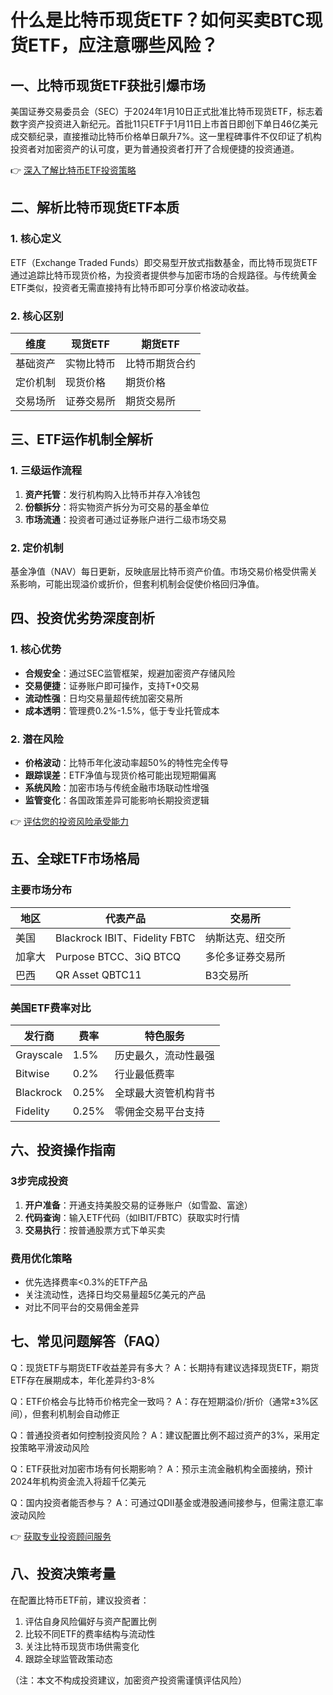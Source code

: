 # 什么是比特币现货ETF？如何买卖BTC现货ETF，应注意哪些风险？

## 一、比特币现货ETF获批引爆市场

美国证券交易委员会（SEC）于2024年1月10日正式批准比特币现货ETF，标志着数字资产投资进入新纪元。首批11只ETF于1月11日上市首日即创下单日46亿美元成交额纪录，直接推动比特币价格单日飙升7%。这一里程碑事件不仅印证了机构投资者对加密资产的认可度，更为普通投资者打开了合规便捷的投资通道。

👉 [深入了解比特币ETF投资策略](https://bit.ly/okx_welcome)

## 二、解析比特币现货ETF本质

### 1. 核心定义
ETF（Exchange Traded Funds）即交易型开放式指数基金，而比特币现货ETF通过追踪比特币现货价格，为投资者提供参与加密市场的合规路径。与传统黄金ETF类似，投资者无需直接持有比特币即可分享价格波动收益。

### 2. 核心区别
| 维度         | 现货ETF                  | 期货ETF                  |
|--------------|--------------------------|--------------------------|
| 基础资产     | 实物比特币               | 比特币期货合约           |
| 定价机制     | 现货价格                 | 期货价格                 |
| 交易场所     | 证券交易所               | 期货交易所               |

## 三、ETF运作机制全解析

### 1. 三级运作流程
1. **资产托管**：发行机构购入比特币并存入冷钱包
2. **份额拆分**：将实物资产拆分为可交易的基金单位
3. **市场流通**：投资者可通过证券账户进行二级市场交易

### 2. 定价机制
基金净值（NAV）每日更新，反映底层比特币资产价值。市场交易价格受供需关系影响，可能出现溢价或折价，但套利机制会促使价格回归净值。

## 四、投资优劣势深度剖析

### 1. 核心优势
- **合规安全**：通过SEC监管框架，规避加密资产存储风险
- **交易便捷**：证券账户即可操作，支持T+0交易
- **流动性强**：日均交易量超传统加密交易所
- **成本透明**：管理费0.2%-1.5%，低于专业托管成本

### 2. 潜在风险
- **价格波动**：比特币年化波动率超50%的特性完全传导
- **跟踪误差**：ETF净值与现货价格可能出现短期偏离
- **系统风险**：加密市场与传统金融市场联动性增强
- **监管变化**：各国政策差异可能影响长期投资逻辑

👉 [评估您的投资风险承受能力](https://bit.ly/okx_welcome)

## 五、全球ETF市场格局

### 主要市场分布
| 地区   | 代表产品                | 交易所       |
|--------|-------------------------|--------------|
| 美国   | Blackrock IBIT、Fidelity FBTC | 纳斯达克、纽交所 |
| 加拿大 | Purpose BTCC、3iQ BTCQ | 多伦多证券交易所 |
| 巴西   | QR Asset QBTC11         | B3交易所     |

### 美国ETF费率对比
| 发行商        | 费率   | 特色服务               |
|---------------|--------|------------------------|
| Grayscale     | 1.5%   | 历史最久，流动性最强   |
| Bitwise       | 0.2%   | 行业最低费率           |
| Blackrock     | 0.25%  | 全球最大资管机构背书   |
| Fidelity      | 0.25%  | 零佣金交易平台支持     |

## 六、投资操作指南

### 3步完成投资
1. **开户准备**：开通支持美股交易的证券账户（如雪盈、富途）
2. **代码查询**：输入ETF代码（如IBIT/FBTC）获取实时行情
3. **交易执行**：按普通股票方式下单买卖

### 费用优化策略
- 优先选择费率<0.3%的ETF产品
- 关注流动性，选择日均交易量超5亿美元的产品
- 对比不同平台的交易佣金差异

## 七、常见问题解答（FAQ）

Q：现货ETF与期货ETF收益差异有多大？
A：长期持有建议选择现货ETF，期货ETF存在展期成本，年化差异约3-8%

Q：ETF价格会与比特币价格完全一致吗？
A：存在短期溢价/折价（通常±3%区间），但套利机制会自动修正

Q：普通投资者如何控制投资风险？
A：建议配置比例不超过资产的3%，采用定投策略平滑波动风险

Q：ETF获批对加密市场有何长期影响？
A：预示主流金融机构全面接纳，预计2024年机构资金流入将超千亿美元

Q：国内投资者能否参与？
A：可通过QDII基金或港股通间接参与，但需注意汇率波动风险

👉 [获取专业投资顾问服务](https://bit.ly/okx_welcome)

## 八、投资决策考量

在配置比特币ETF前，建议投资者：
1. 评估自身风险偏好与资产配置比例
2. 比较不同ETF的费率结构与流动性
3. 关注比特币现货市场供需变化
4. 跟踪全球监管政策动态

（注：本文不构成投资建议，加密资产投资需谨慎评估风险）